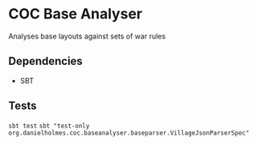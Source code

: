 # COC Base Analyser

Analyses base layouts against sets of war rules


## Dependencies

 - SBT


## Tests

`sbt test`
`sbt "test-only org.danielholmes.coc.baseanalyser.baseparser.VillageJsonParserSpec"`